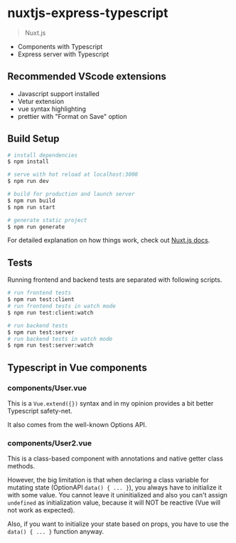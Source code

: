 # nuxtjs-express-typescript

> Nuxt.js

- Components with Typescript
- Express server with Typescript

## Recommended VScode extensions

- Javascript support installed
- Vetur extension
- vue syntax highlighting
- prettier with "Format on Save" option

## Build Setup

```bash
# install dependencies
$ npm install

# serve with hot reload at localhost:3000
$ npm run dev

# build for production and launch server
$ npm run build
$ npm run start

# generate static project
$ npm run generate
```

For detailed explanation on how things work, check out [Nuxt.js docs](https://nuxtjs.org).

## Tests

Running frontend and backend tests are separated with following scripts.

```bash
# run frontend tests
$ npm run test:client
# run frontend tests in watch mode
$ npm run test:client:watch

# run backend tests
$ npm run test:server
# run backend tests in watch mode
$ npm run test:server:watch
```

## Typescript in Vue components

### components/User.vue

This is a `Vue.extend({})` syntax and in my opinion provides a bit better Typescript safety-net.

It also comes from the well-known Options API.

### components/User2.vue

This is a class-based component with annotations and native getter class methods.

However, the big limitation is that when declaring a class variable for mutating state (OptionAPI `data() { ... }`), you always have to initialize it with some value. You cannot leave it uninitialized and also you can't assign `undefined` as initialization value, because it will NOT be reactive (Vue will not work as expected).

Also, if you want to initialize your state based on props, you have to use the `data() { ... }` function anyway.
